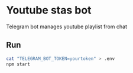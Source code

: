 # Youtube stas bot

Telegram bot manages youtube playlist from chat

## Run

```bash
cat "TELEGRAM_BOT_TOKEN=yourtoken" > .env
npm start
```
